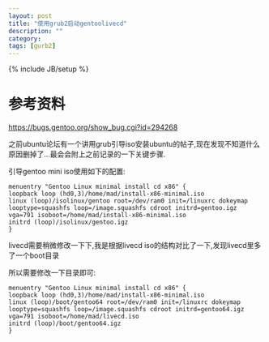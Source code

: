 ```yaml
---
layout: post
title: "使用grub2启动gentoolivecd"
description: ""
category: 
tags: [gurb2]
---
```

{% include JB/setup %}
# 参考资料

https://bugs.gentoo.org/show_bug.cgi?id=294268

之前ubuntu论坛有一个讲用grub引导iso安装ubuntu的帖子,现在发现不知道什么原因删掉了...最会会附上之前记录的一下关键步骤.

引导gentoo mini iso使用如下的配置:


	menuentry "Gentoo Linux minimal install cd x86" {
    loopback loop (hd0,3)/home/mad/install-x86-minimal.iso
    linux (loop)/isolinux/gentoo root=/dev/ram0 init=/linuxrc dokeymap looptype=squashfs loop=/image.squashfs cdroot initrd=gentoo.igz vga=791 isoboot=/home/mad/install-x86-minimal.iso
    initrd (loop)/isolinux/gentoo.igz
	}


livecd需要稍微修改一下下,我是根据livecd iso的结构对比了一下,发现livecd里多了一个boot目录

所以需要修改一下目录即可:

	menuentry "Gentoo Linux minimal install cd x86" {
    loopback loop (hd0,3)/home/mad/install-x86-minimal.iso
    linux (loop)/boot/gentoo64 root=/dev/ram0 init=/linuxrc dokeymap looptype=squashfs loop=/image.squashfs cdroot initrd=gentoo64.igz vga=791 isoboot=/home/mad/livecd.iso
    initrd (loop)/boot/gentoo64.igz
	}
